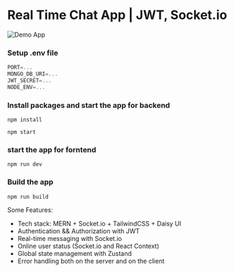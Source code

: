 # Real Time Chat App | JWT, Socket.io

![Demo App](https://anyimage.io/storage/uploads/321c458a5f2d091741480d536843984d)

### Setup .env file

```js
PORT=...
MONGO_DB_URI=...
JWT_SECRET=...
NODE_ENV=...
```
### Install packages and start the app for backend

```shell
npm install
```

```shell
npm start
```
### start the app for forntend 

```shell
npm run dev
```
### Build the app

```shell
npm run build
```

Some Features:

-  Tech stack: MERN + Socket.io + TailwindCSS + Daisy UI
-  Authentication && Authorization with JWT
-  Real-time messaging with Socket.io
-  Online user status (Socket.io and React Context)
-  Global state management with Zustand
-  Error handling both on the server and on the client
